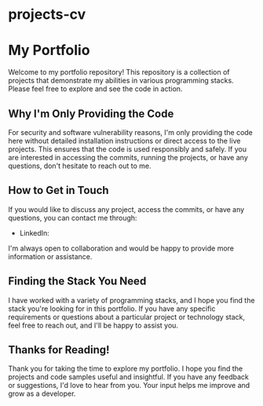 # projects-cv

# My Portfolio

Welcome to my portfolio repository! This repository is a collection of projects that demonstrate my abilities in various programming stacks. Please feel free to explore and see the code in action.

## Why I'm Only Providing the Code

For security and software vulnerability reasons, I'm only providing the code here without detailed installation instructions or direct access to the live projects. This ensures that the code is used responsibly and safely. If you are interested in accessing the commits, running the projects, or have any questions, don't hesitate to reach out to me.

## How to Get in Touch

If you would like to discuss any project, access the commits, or have any questions, you can contact me through:

- LinkedIn: 


I'm always open to collaboration and would be happy to provide more information or assistance.

## Finding the Stack You Need

I have worked with a variety of programming stacks, and I hope you find the stack you're looking for in this portfolio. If you have any specific requirements or questions about a particular project or technology stack, feel free to reach out, and I'll be happy to assist you.

## Thanks for Reading!

Thank you for taking the time to explore my portfolio. I hope you find the projects and code samples useful and insightful. If you have any feedback or suggestions, I'd love to hear from you. Your input helps me improve and grow as a developer.
